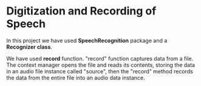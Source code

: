 # Digitization and Recording of Speech

In this project we have used **SpeechRecognition** package and a **Recognizer class**.

We have used **record** function. "record" function captures data from a file. The context manager opens the file and reads its contents, storing the data in an audio file instance called "source", then the "record" method records the data from the entire file into an audio data instance.
